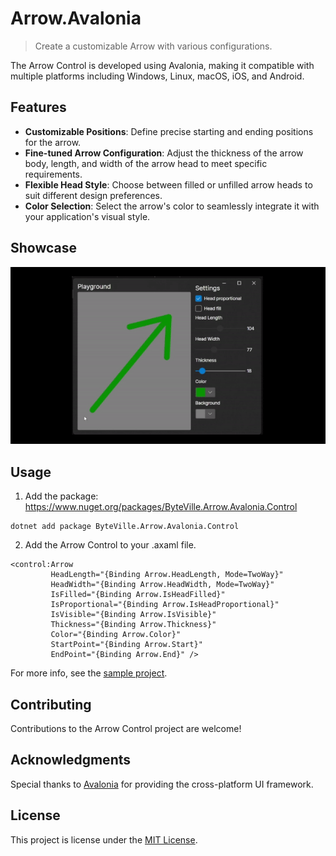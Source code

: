 # Arrow.Avalonia
> Create a customizable Arrow with various configurations.

The Arrow Control is developed using Avalonia, making it compatible with multiple platforms including Windows, Linux, macOS, iOS, and Android.

## Features

- __Customizable Positions__: Define precise starting and ending positions for the arrow.
- __Fine-tuned Arrow Configuration__: Adjust the thickness of the arrow body, length, and width of the arrow head to meet specific requirements.
- __Flexible Head Style__: Choose between filled or unfilled arrow heads to suit different design preferences.
- __Color Selection__: Select the arrow's color to seamlessly integrate it with your application's visual style.

## Showcase

![showcase](/docs/showcase_sample_arrow_avalonia.gif)

## Usage

1. Add the package: https://www.nuget.org/packages/ByteVille.Arrow.Avalonia.Control

```
dotnet add package ByteVille.Arrow.Avalonia.Control
```

2. Add the Arrow Control to your .axaml file.

```
<control:Arrow
         HeadLength="{Binding Arrow.HeadLength, Mode=TwoWay}"
         HeadWidth="{Binding Arrow.HeadWidth, Mode=TwoWay}"
         IsFilled="{Binding Arrow.IsHeadFilled}"
         IsProportional="{Binding Arrow.IsHeadProportional}"
         IsVisible="{Binding Arrow.IsVisible}"
         Thickness="{Binding Arrow.Thickness}"
         Color="{Binding Arrow.Color}"
         StartPoint="{Binding Arrow.Start}"
         EndPoint="{Binding Arrow.End}" />
```

For more info, see the [sample project](https://github.com/dpieve/Arrow.Avalonia/blob/main/src/sample/Arrow.Avalonia.Sample/Views/MainView.axaml#L50).

## Contributing

Contributions to the Arrow Control project are welcome!

## Acknowledgments

Special thanks to [Avalonia](https://avaloniaui.net/) for providing the cross-platform UI framework.

## License

This project is license under the [MIT License](LICENSE.MD).